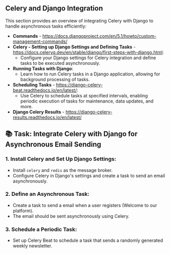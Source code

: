 ## Celery and Django Integration

This section provides an overview of integrating Celery with Django to handle asynchronous tasks efficiently:

- **Commands** - https://docs.djangoproject.com/en/5.1/howto/custom-management-commands/
- **Celery - Setting up Django Settings and Defining Tasks** - https://docs.celeryq.dev/en/stable/django/first-steps-with-django.html:
  - Configure your Django settings for Celery integration and define tasks to be executed asynchronously.
- **Running Tasks with Django**:
  - Learn how to run Celery tasks in a Django application, allowing for background processing of tasks.
- **Scheduling Tasks** - https://django-celery-beat.readthedocs.io/en/latest/:
  -  Use Celery to schedule tasks at specified intervals, enabling periodic execution of tasks for maintenance, data updates, and more.
- **Django Celery Results** - https://django-celery-results.readthedocs.io/en/latest/

## 📚 Task: Integrate Celery with Django for Asynchronous Email Sending

### 1. Install Celery and Set Up Django Settings:
- Install `celery` and `redis` as the message broker.
- Configure Celery in Django's settings and create a task to send an email asynchronously.

### 2. Define an Asynchronous Task:
- Create a task to send a email when a user registers (Welcome to our platform).
- The email should be sent asynchronously using Celery.

### 3. Schedule a Periodic Task:
- Set up Celery Beat to schedule a task that sends a randomly generated weekly newsletter.
